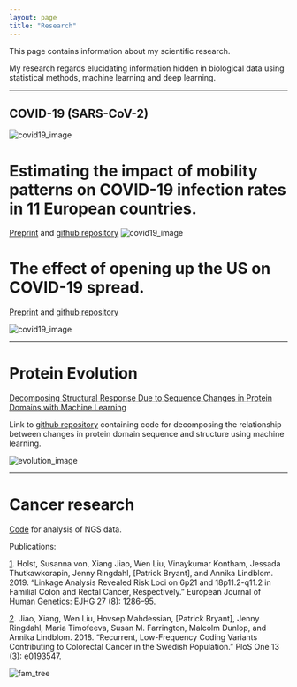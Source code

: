 ```yaml
---
layout: page
title: "Research"
---
```


This page contains information about my scientific research.

My research regards elucidating information hidden in biological data using statistical methods, machine learning and deep learning.

-----------------------------------------------------------------------------------------------
## COVID-19 (SARS-CoV-2)
![covid19_image](/patrickbryant1.github.io/assets/Coronavirus-CDC.jpg)


# Estimating the impact of mobility patterns on COVID-19 infection rates in 11 European countries.
[Preprint] and [github repository]
![covid19_image](/patrickbryant1.github.io/assets/europe_forecast.png)

[Preprint]:https://www.medrxiv.org/content/10.1101/2020.04.13.20063644v2
[github repository]:https://github.com/patrickbryant1/COVID19.github.io/tree/master/simulations/mobility

# The effect of opening up the US on COVID-19 spread.
[Preprint] and [github repository]

[Preprint]:https://www.medrxiv.org/content/10.1101/2020.07.03.20145649v1.full.pdf+html
[github repository]:https://github.com/patrickbryant1/COVID19.github.io/tree/master/simulations/mobility/dev/US
![covid19_image](/patrickbryant1.github.io/assets/selected_us_states.png)

-----------------------------------------------------------------------------------------------
# Protein Evolution
[Decomposing Structural Response Due to Sequence Changes in Protein Domains with Machine Learning]

[Decomposing Structural Response Due to Sequence Changes in Protein Domains with Machine Learning]:https://www.sciencedirect.com/science/article/pii/S0022283620303703?via%3Dihub
Link to [github repository] containing code for decomposing the relationship between changes in protein domain sequence and structure using machine learning.


![evolution_image](/patrickbryant1.github.io/assets/GraphicalAbstract.svg)

[github repository]:https://github.com/ElofssonLab/evolutionary_rates

-----------------------------------------------------------------------------------------------

# Cancer research

[Code] for analysis of NGS data.


Publications:

[1]. Holst, Susanna von, Xiang Jiao, Wen Liu, Vinaykumar Kontham, Jessada Thutkawkorapin, Jenny Ringdahl, [Patrick Bryant], and Annika Lindblom. 2019. “Linkage Analysis Revealed Risk Loci on 6p21 and 18p11.2-q11.2 in Familial Colon and Rectal Cancer, Respectively.” European Journal of Human Genetics: EJHG 27 (8): 1286–95.


[2]. Jiao, Xiang, Wen Liu, Hovsep Mahdessian, [Patrick Bryant], Jenny Ringdahl, Maria Timofeeva, Susan M. Farrington, Malcolm Dunlop, and Annika Lindblom. 2018. “Recurrent, Low-Frequency Coding Variants Contributing to Colorectal Cancer in the Swedish Population.” PloS One 13 (3): e0193547.


![fam_tree](/patrickbryant1.github.io/assets/fam_tree.png)

[Code]:https://github.com/patrickbryant1/CMM

[1]:https://www.nature.com/articles/s41431-019-0388-3

[2]:https://journals.plos.org/plosone/article?id=10.1371/journal.pone.0193547
